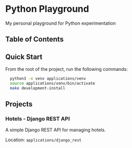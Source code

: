 # Python Playground

My personal playground for Python experimentation

## Table of Contents

## Quick Start

From the root of the project, run the following commands:

```bash
  python3 -m venv applications/venv
  source applications/venv/bin/activate
  make development-install
```

## Projects

### Hotels - Django REST API

A simple Django REST API for managing hotels.

Location: `applications/django_rest`
